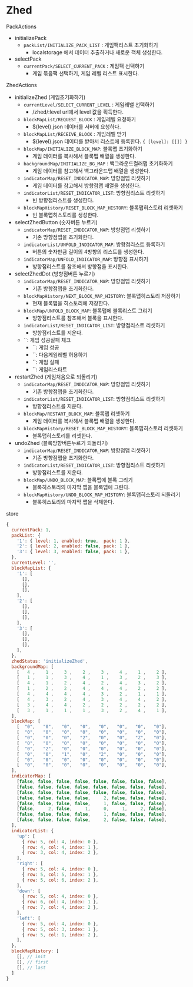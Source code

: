 # Zhed

PackActions
- initializePack
  - `packList/INITIALIZE_PACK_LIST` : 게임팩리스트 초기화하기
    - localstorage 에서 데이터 추출하거나 새로운 객체 생성한다.
- selectPack
  - `currentPack/SELECT_CURRENT_PACK` : 게임팩 선택하기
    - 게임 묶음팩 선택하기, 게임 레벨 리스트 표시한다.

ZhedActions
- initializeZhed (게임초기화하기)
  - `currentLevel/SELECT_CURRENT_LEVEL` : 게임레밸 선택하기
    - /zhed/:level url에서 level 값을 획득한다.
  - `blockMapList/REQUEST_BLOCK` : 게임레벨 요청하기
    - ${level}.json 데이터를 서버에 요청하다.
  - `blockMapList/RECEIVE_BLOCK` : 게임레벨 받기
    - ${level}.json 데이터를 받아서 리스트에 등록한다. `{ [level]: [[]] }`
  - `blockMap/INITIALIZE_BLOCK_MAP`: 블록맵 초기화하기
    - 게임 데이터를 복사해서 블록맵 배열을 생성한다.
  - `backgroundMap/INITIALIZE_BG_MAP` : 백그라운드컬러맵 초기화하기
    - 게임 데이터를 참고해서 백그라운드맵 배열을 생성한다.
  - `indicatorMap/RESET_INDICATOR_MAP`: 방향점맵 리셋하기
    - 게임 데이터를 참고해서 방향점맵 배열을 생성한다.
  - `indicatorList/RESET_INDICATOR_LIST`: 방향점리스트 리셋하기
    - 빈 방향점리스트를 생성한다.
  - `blockMapHistory/RESET_BLOCK_MAP_HISTORY`: 블록맵히스토리 리셋하기
    - 빈 블록맵히스토리를 생성한다.
- selectZhedButton (숫자버튼 누르기)
  - `indicatorMap/RESET_INDICATOR_MAP`: 방향점맵 리셋하기
    - 기존 방향점맵을 초기화한다.
  - `indicatorList/UNFOLD_INDICATOR_MAP`: 방향점리스트 등록하기
    - 버튼의 숫자만큼 길이의 4방향의 리스트를 생성한다.
  - `indicatorMap/UNFOLD_INDICATOR_MAP`: 방향점 표시하기
    - 방향점리스트를 참조해서 방향점을 표시한다.
- selectZhedDot (방향점버튼 누르기)
  - `indicatorMap/RESET_INDICATOR_MAP`: 방향점맵 리셋하기
    - 기존 방향점맵을 초기화한다.
  - `blockMapHistory/NEXT_BLOCK_MAP_HISTORY`: 블록맵히스토리 저장하기
    - 현재 블록맵을 히스토리에 저장한다.
  - `blockMap/UNFOLD_BLOCK_MAP`: 블록맵에 블록리스트 그리기
    - 방향점리스트를 참조해서 블록을 표시한다.
  - `indicatorList/RESET_INDICATOR_LIST`: 방향점리스트 리셋하기
    - 방향점리스트를 지운다.
  - ``: 게임 성공실패 체크
    - ``: 게임 성공
    - ``: 다음게임레벨 허용하기
    - ``: 게임 실패
    - ``: 게임리스타트
- restartZhed (게임처음으로 되돌리기)
  - `indicatorMap/RESET_INDICATOR_MAP`: 방향점맵 리셋하기
    - 기존 방향점맵을 초기화한다.
  - `indicatorList/RESET_INDICATOR_LIST`: 방향점리스트 리셋하기
    - 방향점리스트를 지운다.
  - `blockMap/RESTART_BLOCK_MAP`: 블록맵 리셋하기
    - 게임 데이터를 복사해서 블록맵 배열을 생성한다.
  - `blockMapHistory/RESET_BLOCK_MAP_HISTORY`: 블록맵히스토리 리셋하기
    - 블록맵히스토리를 리셋한다.
- undoZhed (블록방향버튼누르기 되돌리기)
  - `indicatorMap/RESET_INDICATOR_MAP`: 방향점맵 리셋하기
    - 기존 방향점맵을 초기화한다.
  - `indicatorList/RESET_INDICATOR_LIST`: 방향점리스트 리셋하기
    - 방향점리스트를 지운다.
  - `blockMap/UNDO_BLOCK_MAP`: 블록맵에 블록 그리기
    - 블록히스토리의 마지막 맵을 블록맵에 그린다.
  - `blockMapHistory/UNDO_BLOCK_MAP_HISTORY`: 블록맵히스토리 되돌리기
    - 블록히스토리의 마지막 맵을 삭제한다.

store
```javascript
{
  currentPack: 1,
  packList: {
    '1': { level: 1, enabled: true,  pack: 1 },
    '2': { level: 2, enabled: false, pack: 1 },
    '3': { level: 3, enabled: false, pack: 1 },
  },
  currentLevel: '',
  blockMapList: {
    '1': [
      [],
      [],
      [],
    ],
    '2': [
      [],
      [],
      [],
    ],
    '3': [
      [],
      [],
      [],
    ],
  },
  zhedStatus: 'initializeZhed',
  backgroundMap: [
    [   4 ,    1 ,    3 ,    2 ,    3 ,    4 ,    1 ,    2 ],
    [   1 ,    1 ,    3 ,    4 ,    1 ,    3 ,    2 ,    3 ],
    [   4 ,    1 ,    2 ,    4 ,    2 ,    4 ,    3 ,    2 ],
    [   1 ,    2 ,    2 ,    4 ,    4 ,    4 ,    2 ,    2 ],
    [   4 ,    4 ,    4 ,    4 ,    3 ,    2 ,    1 ,    1 ],
    [   4 ,    3 ,    2 ,    4 ,    3 ,    4 ,    4 ,    2 ],
    [   3 ,    4 ,    4 ,    2 ,    2 ,    2 ,    2 ,    2 ],
    [   3 ,    1 ,    1 ,    1 ,    3 ,    2 ,    4 ,    1 ],
  ],
  blockMap: [
    [  "0",   "0",   "0",   "0",   "0",   "0",   "0",   "0"],
    [  "0",   "0",   "0",   "0",   "0",   "0",   "0",   "0"],
    [  "0",   "0",   "0",   "2",   "0",   "0",   "Z",   "0"],
    [  "0",   "0",   "0",   "0",   "0",   "0",   "0",   "0"],
    [  "0",   "2",   "0",   "0",   "0",   "0",   "0",   "0"],
    [  "0",   "0",   "1",   "0",   "2",   "0",   "0",   "0"],
    [  "0",   "0",   "0",   "0",   "0",   "0",   "0",   "0"],
    [  "0",   "0",   "0",   "0",   "0",   "0",   "0",   "0"],
  ],
  indicatorMap: [
    [false, false, false, false, false, false, false, false],
    [false, false, false, false, false, false, false, false],
    [false, false, false, false, false, false, false, false],
    [false, false, false, false,     2, false, false, false],
    [false, false, false, false,     1, false, false, false],
    [false,     2, false,     1,     0,     1,     2, false],
    [false, false, false, false,     1, false, false, false],
    [false, false, false, false,     2, false, false, false],
  ],
  indicatorList: {
    'up': [
      { row: 5, col: 4, index: 0 },
      { row: 4, col: 4, index: 1 },
      { row: 3, col: 4, index: 2 },
    ],
    'right': [
      { row: 5, col: 4, index: 0 },
      { row: 5, col: 5, index: 1 },
      { row: 5, col: 6, index: 2 },
    ],
    'down': [
      { row: 5, col: 4, index: 0 },
      { row: 6, col: 4, index: 1 },
      { row: 7, col: 4, index: 2 },
    ],
    'left': [
      { row: 5, col: 4, index: 0 },
      { row: 5, col: 3, index: 1 },
      { row: 5, col: 1, index: 2 },
    ],
  },
  blockMapHistory: [
    [], // init
    [], // first
    [], // last
  ]
}
```
